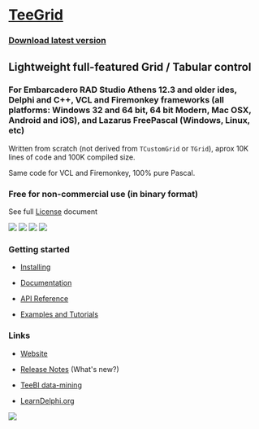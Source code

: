 # [TeeGrid](https://www.steema.com/product/gridvcl)

### [Download latest version](https://www.steema.com/downloads/gridvcl)
## Lightweight full-featured Grid / Tabular control

### For Embarcadero RAD Studio Athens 12.3 and older ides, Delphi and C++, VCL and Firemonkey frameworks (all platforms: Windows 32 and 64 bit, 64 bit Modern, Mac OSX, Android and iOS), and Lazarus FreePascal (Windows, Linux, etc)

Written from scratch (not derived from `TCustomGrid` or `TGrid`), aprox 10K lines of code and 100K compiled size.

Same code for VCL and Firemonkey, 100% pure Pascal.


### Free for non-commercial use (in binary format)

See full [License](https://github.com/Steema/TeeGrid/blob/master/docs/license.txt) document


[![](https://raw.github.com/Steema/TeeGrid/master/docs/img/small/TeeGrid_FMX.png)](https://raw.github.com/Steema/TeeGrid/master/docs/img/TeeGrid_FMX.png)
[![](https://raw.github.com/Steema/TeeGrid/master/docs/img/small/TeeGrid_VCL.png)](https://raw.github.com/Steema/TeeGrid/master/docs/img/TeeGrid_VCL.png)
[![](https://raw.github.com/Steema/TeeGrid/master/docs/img/small/TeeGrid_Lazarus.png)](https://raw.github.com/Steema/TeeGrid/master/docs/img/TeeGrid_Lazarus.png)
[![](https://raw.github.com/Steema/TeeGrid/master/docs/img/small/TeeGrid_Hierarchical.png)](https://raw.github.com/Steema/TeeGrid/master/docs/img/TeeGrid_Hierarchical.png)

### Getting started

- [Installing](https://github.com/Steema/TeeGrid/wiki/2.-Installation)

- [Documentation](https://github.com/Steema/TeeGrid/wiki)

- [API Reference](http://www.teechart.net/docs/teegrid/vclfmx/lib/index.htm)

- [Examples and Tutorials](https://github.com/Steema/TeeGrid/tree/master/demos)

### Links

- [Website](https://www.steema.com/product/gridvcl)

- [Release Notes](https://www.steema.com/version_info/gridvcl) (What's new?)

- [TeeBI data-mining](https://www.steema.com/product/teebi)

- [LearnDelphi.org](https://learndelphi.org/)

[![](https://raw.github.com/Steema/TeeGrid/master/docs/img/embarcadero_logo.png)](https://www.embarcadero.com)
